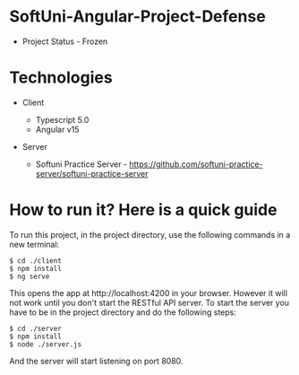 # SoftUni-Angular-Project-Defense

- Project Status - Frozen

# Technologies

* Client 
    * Typescript 5.0
    * Angular v15

* Server
    * Softuni Practice Server - https://github.com/softuni-practice-server/softuni-practice-server

# How to run it? Here is a quick guide

To run this project, in the project directory, use the following commands in a new terminal:

```
$ cd ./client
$ npm install
$ ng serve
```

This opens the app at http://localhost:4200 in your browser. However it will not work until you don't start the RESTful API server. To start the server you have to be in the project directory and do the following steps:

```
$ cd ./server
$ npm install
$ node ./server.js
```

And the server will start listening on port 8080.


